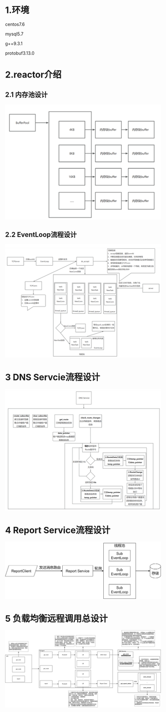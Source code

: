 # 1.环境
centos7.6

mysql5.7

g++9.3.1

protobuf3.13.0

# 2.reactor介绍
## 2.1 内存池设计
![内存池.png](./_img/内存池.png)
## 2.2 EventLoop流程设计
![EventLoop.png](./_img/EventLoop.png)
# 3 DNS Servcie流程设计
![DNS Service.png](./_img/DNS-Service.png)
# 4 Report Service流程设计
![负载均衡上报流程.png](./_img/负载均衡上报流程.png)

# 5 负载均衡远程调用总设计
![负载均衡远程调用总结.png](./_img/负载均衡远程调用总结.png)

